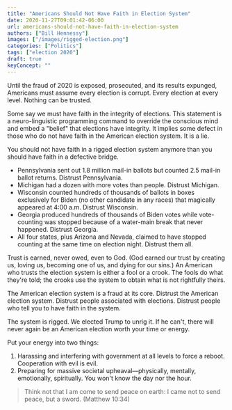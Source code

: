 ```yaml
---
title: "Americans Should Not Have Faith in Election System"
date: 2020-11-27T09:01:42-06:00
url: americans-should-not-have-faith-in-election-system
authors: ["Bill Hennessy"]
images: ["/images/rigged-election.png"]
categories: ["Politics"]
tags: ["election 2020"]
draft: true
keyConcept: ""
---
```


Until the fraud of 2020 is exposed, prosecuted, and its results expunged, Americans must assume every election is corrupt. Every election at every level. Nothing can be trusted. 

Some say we must have faith in the integrity of elections. This statement is a neuro-linguistic programming command to override the conscious mind and embed a "belief" that elections have integrity. It implies some defect in those who do not have faith in the American election system. It is a lie. 

You should not have faith in a rigged election system anymore than you should have faith in a defective bridge. 

* Pennsylvania sent out 1.8 million mail-in ballots but counted 2.5 mail-in ballot returns. Distrust Pennsylvania.
* Michigan had a dozen with more votes than people. Distrust Michigan. 
* Wisconsin counted hundreds of thousands of ballots in boxes exclusively for Biden (no other candidate in any races) that magically appeared at 4:00 a.m. Distrust Wisconsin. 
* Georgia produced hundreds of thousands of Biden votes while vote-counting was stopped because of a water-main break that never happened. Distrust Georgia. 
* All four states, plus Arizona and Nevada, claimed to have stopped counting at the same time on election night. Distrust them all. 

Trust is earned, never owed, even to God. (God earned our trust by creating us, loving us, becoming one of us, and dying for our sins.) An American who trusts the election system is either a fool or a crook. The fools do what they're told; the crooks use the system to obtain what is not rightfully theirs. 

The American election system is a fraud at its core. Distrust the American election system. Distrust people associated with elections. Distrust people who tell you to have faith in the system. 

The system is rigged. We elected Trump to unrig it. If he can't, there will never again be an American election worth your time or energy. 

Put your energy into two things:

1. Harassing and interfering with government at all levels to force a reboot. Cooperation with evil is evil.
2. Preparing for massive societal upheaval—physically, mentally, emotionally, spiritually. You won't know the day nor the hour.

> Think not that I am come to send peace on earth: I came not to send peace, but a sword. (Matthew 10:34)



